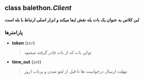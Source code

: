 ## class balethon.*Client*
**این کلاس به عنوان یک بات بله نقش ایفا میکند و ابزار اصلی ارتباط با بله است**

### پارامترها

- **token** (`str`)
    > توکن بات که از بات فادر گرفته میشود

- **time_out** (`int`)
    >  مهلت ارسال درخواست ها تا قبل از لغو شدن و پرتاب ارور
